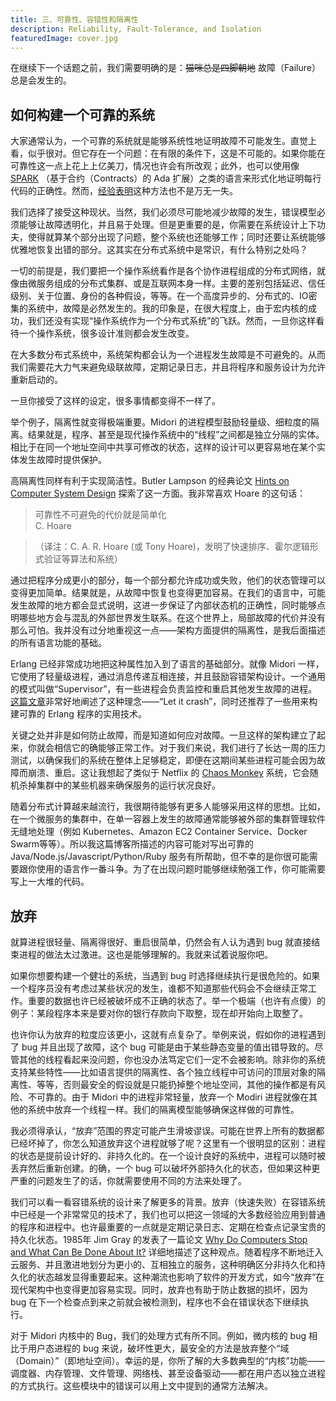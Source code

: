 ```yaml
---
title: 三、可靠性、容错性和隔离性
description: Reliability, Fault-Tolerance, and Isolation
featuredImage: cover.jpg
---
```


在继续下一个话题之前，我们需要明确的是：~~猫咪总是四脚朝地~~ 故障（Failure）总是会发生的。

## 如何构建一个可靠的系统

大家通常认为，一个可靠的系统就是能够系统性地证明故障不可能发生。直觉上看，似乎很对。但它存在一个问题：在有限的条件下，这是不可能的。如果你能在可靠性这一点上花上上亿美刀，情况也许会有所改观；此外，也可以使用像 [SPARK](https://en.wikipedia.org/wiki/SPARK_%28programming_language%29) （基于合约（Contracts）的 Ada 扩展）之类的语言来形式化地证明每行代码的正确性。然而，[经验表明](https://en.wikipedia.org/wiki/List_of_software_bugs)这种方法也不是万无一失。

我们选择了接受这种现状。当然，我们必须尽可能地减少故障的发生，错误模型必须能够让故障透明化，并且易于处理。但是更重要的是，你需要在系统设计上下功夫，使得就算某个部分出现了问题，整个系统也还能够工作；同时还要让系统能够优雅地恢复出错的部分。这其实在分布式系统中是常识，有什么特别之处吗？

一切的前提是，我们要把一个操作系统看作是各个协作进程组成的分布式网络，就像由微服务组成的分布式集群、或是互联网本身一样。主要的差别包括延迟、信任级别、关于位置、身份的各种假设，等等。在一个高度异步的、分布式的、IO密集的系统中，故障是必然发生的。我的印象是，在很大程度上，由于宏内核的成功，我们还没有实现“操作系统作为一个分布式系统”的飞跃。然而，一旦你这样看待一个操作系统，很多设计准则都会发生改变。

在大多数分布式系统中，系统架构都会认为一个进程发生故障是不可避免的。从而我们需要花大力气来避免级联故障，定期记录日志，并且将程序和服务设计为允许重新启动的。

一旦你接受了这样的设定，很多事情都变得不一样了。

举个例子，隔离性就变得极端重要。Midori 的进程模型鼓励轻量级、细粒度的隔离。结果就是，程序、甚至是现代操作系统中的“线程”之间都是独立分隔的实体。相比于在同一个地址空间中共享可修改的状态，这样的设计可以更容易地在某个实体发生故障时提供保护。

高隔离性同样有利于实现简洁性。Butler Lampson 的经典论文
[Hints on Computer System Design](https://research.microsoft.com/pubs/68221/acrobat.pdf) 探索了这一方面。我非常喜欢 Hoare 的这句话：

> 可靠性不可避免的代价就是简单化  
> C. Hoare

>（译注：C. A. R. Hoare (或 Tony Hoare)，发明了快速排序、霍尔逻辑形式验证等算法和系统）

通过把程序分成更小的部分，每一个部分都允许成功或失败，他们的状态管理可以变得更加简单。结果就是，从故障中恢复也变得更加容易。在我们的语言中，可能发生故障的地方都会显式说明，这进一步保证了内部状态机的正确性，同时能够点明哪些地方会与混乱的外部世界发生联系。在这个世界上，局部故障的代价并没有那么可怕。我并没有过分地重视这一点——架构方面提供的隔离性，是我后面描述的所有语言功能的基础。

Erlang 已经非常成功地把这种属性加入到了语言的基础部分。就像 Midori 一样，它使用了轻量级进程，通过消息传递互相连接，并且鼓励容错架构设计。一个通用的模式叫做“Supervisor”，有一些进程会负责监控和重启其他发生故障的进程。[这篇文章](https://ferd.ca/the-zen-of-erlang.html)非常好地阐述了这种理念——“Let it crash”，同时还推荐了一些用来构建可靠的 Erlang 程序的实用技术。

关键之处并非是如何防止故障，而是知道如何应对故障。一旦这样的架构建立了起来，你就会相信它的确能够正常工作。对于我们来说，我们进行了长达一周的压力测试，以确保我们的系统在整体上足够稳定，即便在这期间某些进程可能会因为故障而崩溃、重启。这让我想起了类似于 Netflix 的 [Chaos Monkey](https://github.com/Netflix/SimianArmy/wiki/Chaos-Monkey) 系统，它会随机杀掉集群中的某些机器来确保服务的运行状况良好。

随着分布式计算越来越流行，我很期待能够有更多人能够采用这样的思想。比如，在一个微服务的集群中，在单一容器上发生的故障通常能够被外部的集群管理软件无缝地处理（例如 Kubernetes、Amazon EC2 Container Service、Docker Swarm等等）。所以我这篇博客所描述的内容可能对写出可靠的 Java/Node.js/Javascript/Python/Ruby 服务有所帮助，但不幸的是你很可能需要跟你使用的语言作一番斗争。为了在出现问题时能够继续勉强工作，你可能需要写上一大堆的代码。

## 放弃

就算进程很轻量、隔离得很好、重启很简单，仍然会有人认为遇到 bug 就直接结束进程的做法太过激进。这也是能够理解的。我就来试着说服你吧。

如果你想要构建一个健壮的系统，当遇到 bug 时选择继续执行是很危险的。如果一个程序员没有考虑过某些状况的发生，谁都不知道那些代码会不会继续正常工作。重要的数据也许已经被破坏成不正确的状态了。举一个极端（也许有点傻）的例子：某段程序本来是要对你的银行存款向下取整，现在却开始向上取整了。

也许你认为放弃的粒度应该更小，这就有点复杂了。举例来说，假如你的进程遇到了 bug 并且出现了故障，这个 bug 可能是由于某些静态变量的值出错导致的。尽管其他的线程看起来没问题，你也没办法笃定它们一定不会被影响。除非你的系统支持某些特性——比如语言提供的隔离性、各个独立线程中可访问的顶层对象的隔离性、等等，否则最安全的假设就是只能扔掉整个地址空间，其他的操作都是有风险、不可靠的。由于 Midori 中的进程非常轻量，放弃一个 Modiri 进程就像在其他的系统中放弃一个线程一样。我们的隔离模型能够确保这样做的可靠性。

我必须得承认，“放弃”范围的界定可能产生滑坡谬误。可能在世界上所有的数据都已经坏掉了，你怎么知道放弃这个进程就够了呢？这里有一个很明显的区别：进程的状态是提前设计好的、非持久化的。在一个设计良好的系统中，进程可以随时被丢弃然后重新创建。的确，一个 bug 可以破坏外部持久化的状态，但如果这种更严重的问题发生了的话，你就需要使用不同的方法来处理了。

我们可以看一看容错系统的设计来了解更多的背景。放弃（快速失败）在容错系统中已经是一个非常常见的技术了，我们也可以把这一领域的大多数经验应用到普通的程序和进程中。也许最重要的一点就是定期记录日志、定期在检查点记录宝贵的持久化状态。1985年 Jim Gray 的发表了一篇论文
[Why Do Computers Stop and What Can Be Done About It?](https://citeseerx.ist.psu.edu/viewdoc/download%3Fdoi%3D10.1.1.110.9127%26rep%3Drep1%26type%3Dpdf) 详细地描述了这种观点。随着程序不断地迁入云服务、并且激进地划分为更小的、互相独立的服务，这种明确区分非持久化和持久化的状态越发显得重要起来。这种潮流也影响了软件的开发方式，如今“放弃”在现代架构中也变得更加容易实现。同时，放弃也有助于防止数据的损坏，因为 bug 在下一个检查点到来之前就会被检测到，程序也不会在错误状态下继续执行。

对于 Midori 内核中的 Bug，我们的处理方式有所不同。例如，微内核的 bug 相比于用户态进程的 bug 来说，破坏性更大，最安全的方法是放弃整个“域（Domain）”（即地址空间）。幸运的是，你所了解的大多数典型的“内核”功能——调度器、内存管理、文件管理、网络栈、甚至设备驱动——都在用户态以独立进程的方式执行。这些模块中的错误可以用上文中提到的通常方法解决。
